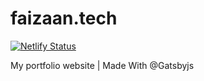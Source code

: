 # faizaan.tech

[![Netlify Status](https://api.netlify.com/api/v1/badges/7659c8f9-5cb4-45cb-97a1-f40552e8e8d7/deploy-status)](https://app.netlify.com/sites/laughing-bohr-fee76e/deploys)

My portfolio website | Made With @Gatsbyjs 

